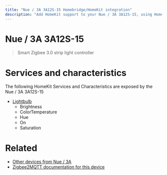 ```yaml
---
title: "Nue / 3A 3A12S-15 Homebridge/HomeKit integration"
description: "Add HomeKit support to your Nue / 3A 3A12S-15, using Homebridge, Zigbee2MQTT and homebridge-z2m."
---
```

<!---
This file has been GENERATED using src/docgen/docgen.ts
DO NOT EDIT THIS FILE MANUALLY!
-->
# Nue / 3A 3A12S-15
> Smart Zigbee 3.0 strip light controller


# Services and characteristics
The following HomeKit Services and Characteristics are exposed by
the Nue / 3A 3A12S-15

* [Lightbulb](../../light.md)
  * Brightness
  * ColorTemperature
  * Hue
  * On
  * Saturation


# Related
* [Other devices from Nue / 3A](../index.md#nue_3a)
* [Zigbee2MQTT documentation for this device](https://www.zigbee2mqtt.io/devices/3A12S-15.html)